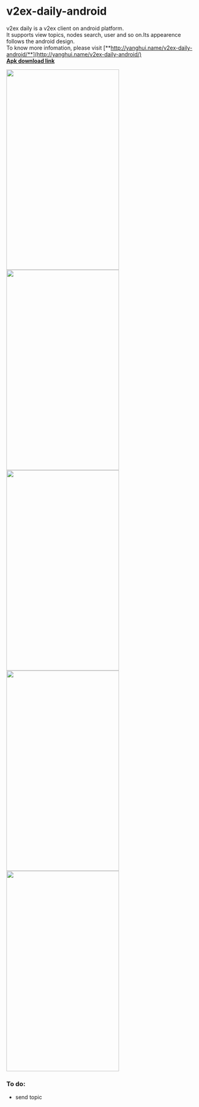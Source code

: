 v2ex-daily-android
==================  
v2ex daily is a v2ex client on android platform.  
It supports view topics, nodes search, user and so on.Its appearence follows the android design.  
To know more infomation, please visit [**http://yanghui.name/v2ex-daily-android/**](http://yanghui.name/v2ex-daily-android/)  
[**Apk download link**](https://github.com/kyze8439690/v2ex-daily-android/releases/download/v1.2.1preview/v2ex_daily_v1.2.1.apk)

<img src="https://raw.github.com/kyze8439690/v2ex-daily-android/master/screenshot/1.jpg" width="294" height="523"/>
<img src="https://raw.github.com/kyze8439690/v2ex-daily-android/master/screenshot/2.jpg" width="294" height="523"/>
<img src="https://raw.github.com/kyze8439690/v2ex-daily-android/master/screenshot/3.jpg" width="294" height="523"/>
<img src="https://raw.github.com/kyze8439690/v2ex-daily-android/master/screenshot/4.jpg" width="294" height="523"/>
<img src="https://raw.github.com/kyze8439690/v2ex-daily-android/master/screenshot/5.jpg" width="294" height="523"/>

### To do:  
- send topic
